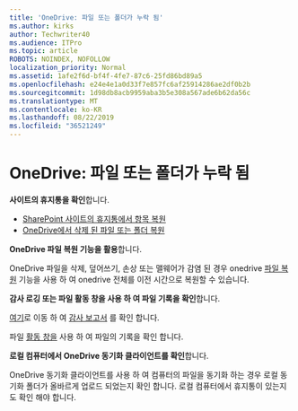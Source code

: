 ```yaml
---
title: 'OneDrive: 파일 또는 폴더가 누락 됨'
ms.author: kirks
author: Techwriter40
ms.audience: ITPro
ms.topic: article
ROBOTS: NOINDEX, NOFOLLOW
localization_priority: Normal
ms.assetid: 1afe2f6d-bf4f-4fe7-87c6-25fd86bd89a5
ms.openlocfilehash: e24e4e1a0d33f7e857fc6af25914286ae2df0b2b
ms.sourcegitcommit: 1d98db8acb9959aba3b5e308a567ade6b62da56c
ms.translationtype: MT
ms.contentlocale: ko-KR
ms.lasthandoff: 08/22/2019
ms.locfileid: "36521249"
---
```

# <a name="onedrive-missing-files-or-folders"></a>OneDrive: 파일 또는 폴더가 누락 됨

**사이트의 휴지통을 확인**합니다.

- [SharePoint 사이트의 휴지통에서 항목 복원](https://support.office.com/article/restore-deleted-items-from-the-site-collection-recycle-bin-5fa924ee-16d7-487b-9a0a-021b9062d14b?ui=en-US&rs=en-US&ad=US)
- [OneDrive에서 삭제 된 파일 또는 폴더 복원](https://support.office.com/article/Restore-deleted-files-or-folders-in-OneDrive-949ada80-0026-4db3-a953-c99083e6a84f)


**OneDrive 파일 복원 기능을 활용**합니다. 

OneDrive 파일을 삭제, 덮어쓰기, 손상 또는 맬웨어가 감염 된 경우 onedrive [파일 복원](https://support.office.com/article/Restore-your-OneDrive-fa231298-759d-41cf-bcd0-25ac53eb8a15) 기능을 사용 하 여 onedrive 전체를 이전 시간으로 복원할 수 있습니다.


**감사 로깅 또는 파일 활동 창을 사용 하 여 파일 기록을 확인**합니다.

[여기](https://sip.protection.office.com/)로 이동 하 여 [감사 보고서](https://docs.microsoft.com/office365/securitycompliance/search-the-audit-log-in-security-and-compliance?redirectSourcePath=%252fen-us%252farticle%252fsearch-the-audit-log-in-the-office-365-protection-center-0d4d0f35-390b-4518-800e-0c7ec95e946c) 를 확인 합니다.


파일 [활동 창을](https://support.office.com/article/File-activity-in-a-document-library-6105ecda-1dd0-4f6f-9542-102bf5c0ffe0) 사용 하 여 파일의 기록을 확인 합니다.


**로컬 컴퓨터에서 OneDrive 동기화 클라이언트를 확인**합니다.

OneDrive 동기화 클라이언트를 사용 하 여 컴퓨터의 파일을 동기화 하는 경우 로컬 동기화 폴더가 올바르게 업로드 되었는지 확인 합니다. 로컬 컴퓨터에서 휴지통이 있는지도 확인 해야 합니다.

